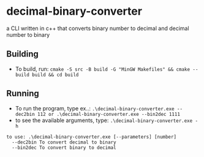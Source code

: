# decimal-binary-converter
a CLI written in c++ that converts binary number to decimal and decimal number to binary

## Building

- To build, run: ```cmake -S src -B build -G "MinGW Makefiles" && cmake --build build && cd build```


## Running

- To run the program, type ex..: ```.\decimal-binary-converter.exe --dec2bin 112 or .\decimal-binary-converter.exe --bin2dec 1111```
- to see the available arguments, type: ```.\decimal-binary-converter.exe -h```

```
to use: .\decimal-binary-converter.exe [--parameters] [number]
  --dec2bin To convert decimal to binary
  --bin2dec To convert binary to decimal
```

